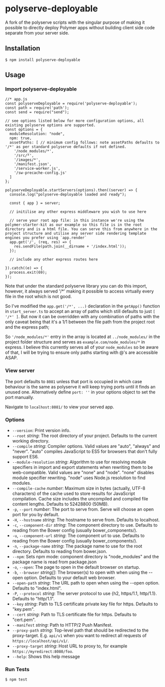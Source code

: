 
# polyserve-deployable

A fork of the polyserve scripts with the singular purpose of making it possible to directly deploy Polymer apps without building client side code separate from your server side.

## Installation

    $ npm install polyserve-deployable
    
## Usage

### Import polyserve-deployable

    //* app.js
    const polyserveDeployable = require('polyserve-deployable');
    const path = require('path');
    const send = require("send");
    
    // see options listed below for more configuration options, all existing polyserve options are supported.
    const options = {
      moduleResolution: "node",
      npm: true,
      assetPaths: [ // minimum config follows: note assetPaths defaults to '/*' as per standard polyserve defaults if not defined.
        '/node_modules/*',
        '/src/*',
        '/images/*',
        '/manifest.json',
        '/service-worker.js',
        '/sw-precache-config.js'
      ]
    };
    
    polyserveDeployable.startServers(options).then((server) => {
      console.log("polyserve-deployable loaded and ready");
    
      const { app } = server;
      
      // initilise any other express middleware you wish to use here
    
      // serve your root app file: in this instance we're using the polymer-starter-kit as our example so this file is in the root directory and is a html file. You can serve this from anywhere in the project structure and utilise any server side rendering template engines you prefer using `app.render`
      app.get('/', (req, res) => {
        res.sendFile(path.join(__dirname + '/index.html'));
      });
      
      // include any other express routes here
    
    }).catch((e) => {
      process.exit(69);
    });
    
Note that under the standard polyserve library you can do this import, however, it always served '/*' making it possible to access virtually every file in the root which is not good.

So I've modified the `app.get('/*', ...)` declaration in the `getApp()` function in `start_server.ts` to accept an array of paths which still defaults to just `[ '/*' ]`. 
But now it can be overridden with any combination of paths with the only caveat being that it's a 1/1 between the file path from the project root and the express path;

So `'/node_modules/*'` entry in the array is located at `../node_modules/` in the project folder structure and serves as `example.com/node_modules/*` in express. I believe this currently serves all of your `node_modules` so be aware of that, I will be trying to ensure only paths starting with @'s are accessible ASAP.

### View server

The port defaults to `8081` unless that port is occupied in which case behaviour is the same as polyserve it will keep trying ports until it finds an unused one. Alternatively define `port: ''` in your options object to set the port manually.
 
Navigate to `localhost:8081/` to view your served app.

### Options

 * `--version`: Print version info.                                                           
 * `--root` _string_: The root directory of your project. Defaults to the current working directory.                                                                    
 * `--compile` _string_: Compiler options. Valid values are "auto", "always" and "never". "auto" compiles JavaScript to ES5 for browsers that don't fully support ES6.         
 * `--module-resolution` _string_: Algorithm to use for resolving module specifiers in import and export statements when rewriting them to be web-compatible. Valid values are "none" and "node". "none" disables module specifier rewriting. "node" uses Node.js resolution to find modules.
 * `--compile-cache` _number_: Maximum size in bytes (actually, UTF-8 characters) of the cache used to store results for JavaScript compilation. Cache size includes the uncompiled and compiled file content lengths. Defaults to 52428800 (50MB).
 * `-p`, `--port` _number_: The port to serve from. Serve will choose an open port for you by default.
 * `-H`, `--hostname` _string_: The hostname to serve from. Defaults to localhost.          
 * `-c`, `--component-dir` _string_: The component directory to use. Defaults to reading from the Bower config (usually bower_components/).
 * `-u`, `--component-url` _string_: The component url to use. Defaults to reading from the Bower config (usually bower_components/).
 * `-n`, `--package-name` _string_: The package name to use for the root directory. Defaults to reading from bower.json.
 * `--npm`: Sets npm mode: component directory is "node_modules" and the package name is read from package.json
 * `-o`, `--open`: The page to open in the default browser on startup.
 * `-b`, `--browser` _string[]_: The browser(s) to open with when using the --open option. Defaults to your default web browser.
 * `--open-path` _string_: The URL path to open when using the --open option. Defaults to "index.html".
 * `-P`, `--protocol` _string_: The server protocol to use {h2, https/1.1, http/1.1}. Defaults to "http/1.1".
 * `--key` _string_: Path to TLS certificate private key file for https. Defaults to "key.pem".
 * `--cert` _string_: Path to TLS certificate file for https. Defaults to "cert.pem".
 * `--manifest` _string_: Path to HTTP/2 Push Manifest.    
 * `--proxy-path` _string_: Top-level path that should be redirected to the proxy-target. E.g. `api/v1` when you want to redirect all requests of `https://localhost/api/v1/`.
 * `--proxy-target` _string_: Host URL to proxy to, for example `https://myredirect:8080/foo`.
 * `--help`: Shows this help message

### Run Tests

    $ npm test
